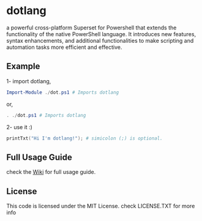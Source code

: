# dotlang
a powerful cross-platform Superset for Powershell that extends the functionality of the native PowerShell language. It introduces new features, syntax enhancements, and additional functionalities to make scripting and automation tasks more efficient and effective.

## Example
1- import dotlang,
```powershell
Import-Module ./dot.ps1 # Imports dotlang
```
or,
```powershell
. ./dot.ps1 # Imports dotlang
```
2- use it :)
```powershell
printTxt("Hi I'm dotlang!"); # simicolon (;) is optional.
```

## Full Usage Guide
check the [Wiki](https://github.com/neoapps-dev/dotlang/wiki) for full usage guide.

## License
This code is licensed under the MIT License.
check LICENSE.TXT for more info
